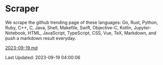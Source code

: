 # Scraper

We scrape the github trending page of these languages: Go, Rust, Python, Ruby, C++, C, Java, Shell, Makefile, Swift, Objective-C, Kotlin, Jupyter-Notebook, HTML, JavaScript, TypeScript, CSS, Vue, TeX, Markdown, and push a markdown result everyday.

[2023-09-19.md](https://github.com/yangwenmai/github-trending-backup/blob/master/2023-09-19.md)

Last Updated: 2023-09-19 04:00:06